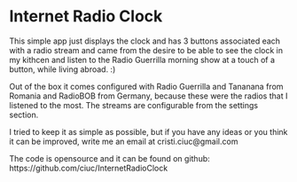  <h1>Internet Radio Clock</h1>
<p>This simple app just displays the clock and has 3 buttons associated each with a radio stream and came from the desire to be able to see the clock in  my kithcen and listen to the Radio Guerrilla morning show at a touch of a button, while living abroad. :)</p>
<p>Out of the box it comes configured with Radio Guerrilla and Tananana from Romania and RadioBOB from Germany, because these were the radios that I listened to the most. The streams are configurable from the settings section.</p>
<p>I tried to keep it as simple as possible, but if you have any ideas or you think it can be improved, write me an email at cristi.ciuc@gmail.com</p>
<p>The code is opensource and it can be found on github: https://github.com/ciuc/InternetRadioClock</p>